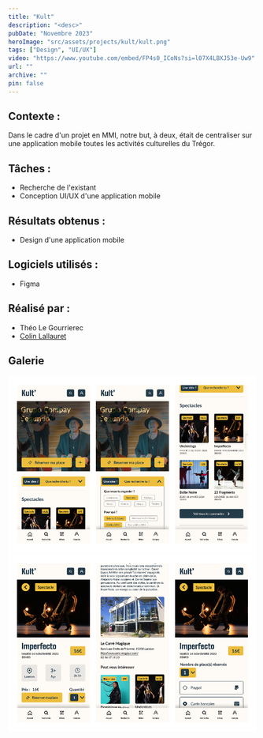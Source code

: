 ```yaml
---
title: "Kult"
description: "<desc>"
pubDate: "Novembre 2023"
heroImage: "src/assets/projects/kult/kult.png"
tags: ["Design", "UI/UX"]
video: "https://www.youtube.com/embed/FP4s0_ICoNs?si=l07X4LBXJ53e-Uw9"
url: ""
archive: ""
pin: false
---
```


## Contexte :
Dans le cadre d'un projet en MMI, notre but, à deux, était de centraliser sur une application mobile toutes les activités culturelles du Trégor.

## Tâches :
- Recherche de l'existant  
- Conception UI/UX d'une application mobile  

## Résultats obtenus :
- Design d'une application mobile  

## Logiciels utilisés :
- Figma  

## Réalisé par :
- Théo Le Gourrierec  
- <a href="https://www.colinlallauret.fr/" target="_blank">Colin Lallauret</a> 


## Galerie
![Captures d'écran de l'application Kult](src/assets/projects/kult/kult1.png)
![Captures d'écran de l'application Kult](src/assets/projects/kult/kult2.png)
